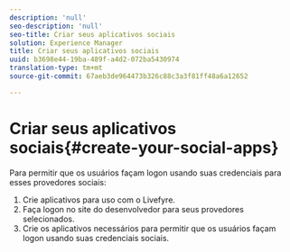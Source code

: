 ```yaml
---
description: 'null'
seo-description: 'null'
seo-title: Criar seus aplicativos sociais
solution: Experience Manager
title: Criar seus aplicativos sociais
uuid: b3698e44-19ba-489f-a4d2-072ba5430974
translation-type: tm+mt
source-git-commit: 67aeb3de964473b326c88c3a3f81ff48a6a12652

---
```



# Criar seus aplicativos sociais{#create-your-social-apps}

Para permitir que os usuários façam logon usando suas credenciais para esses provedores sociais:

1. Crie aplicativos para uso com o Livefyre.
1. Faça logon no site do desenvolvedor para seus provedores selecionados.
1. Crie os aplicativos necessários para permitir que os usuários façam logon usando suas credenciais sociais.

